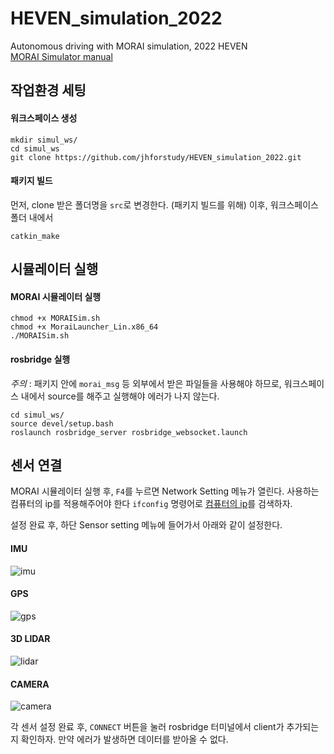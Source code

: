 # HEVEN_simulation_2022
Autonomous driving with MORAI simulation, 2022 HEVEN<br>
[MORAI Simulator manual](https://morai-sim-for-wego-help.scrollhelp.site/user-manual/)

## 작업환경 세팅

#### 워크스페이스 생성
```
mkdir simul_ws/
cd simul_ws
git clone https://github.com/jhforstudy/HEVEN_simulation_2022.git
```

#### 패키지 빌드
먼저, clone 받은 폴더명을 ``src``로 변경한다. (패키지 빌드를 위해)
이후, 워크스페이스 폴더 내에서
```
catkin_make
```

## 시뮬레이터 실행

#### MORAI 시뮬레이터 실행
```
chmod +x MORAISim.sh
chmod +x MoraiLauncher_Lin.x86_64
./MORAISim.sh
```

#### rosbridge 실행
*주의* : 패키지 안에 ``morai_msg`` 등 외부에서 받은 파일들을 사용해야 하므로, 워크스페이스 내에서 source를 해주고 실행해야 에러가 나지 않는다.
```
cd simul_ws/
source devel/setup.bash
roslaunch rosbridge_server rosbridge_websocket.launch 
```

## 센서 연결

MORAI 시뮬레이터 실행 후, ``F4``를 누르면 Network Setting 메뉴가 열린다.
사용하는 컴퓨터의 ip를 적용해주어야 한다
```ifconfig```
명령어로 [컴퓨터의 ip](https://minddoodle.tistory.com/7)를 검색하자.

설정 완료 후, 하단 Sensor setting 메뉴에 들어가서 아래와 같이 설정한다.

#### IMU
![imu](https://user-images.githubusercontent.com/48710703/175962573-2f5ccdc4-e6ef-43b8-a946-1c428d028b5a.png)

#### GPS
![gps](https://user-images.githubusercontent.com/48710703/175962611-7867245b-93ed-4cd0-ad6a-cdc076f35026.png)

#### 3D LIDAR
![lidar](https://user-images.githubusercontent.com/48710703/175962657-2abbd927-df7e-47ee-a83d-0b3524b4569d.png)

#### CAMERA
![camera](https://user-images.githubusercontent.com/48710703/175962721-0a6338a4-1395-4923-b927-63c502d1f745.png)

각 센서 설정 완료 후, ``CONNECT`` 버튼을 눌러 rosbridge 터미널에서 client가 추가되는지 확인하자. 만약 에러가 발생하면 데이터를 받아올 수 없다.

